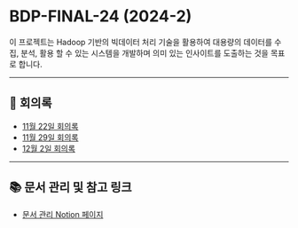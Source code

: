 # BDP-FINAL-24 (2024-2)

이 프로젝트는 Hadoop 기반의 빅데이터 처리 기술을 활용하여 대용량의 데이터를 수집, 분석, 활용 할 수 있는 시스템을 개발하며 의미 있는 인사이트를 도출하는 것을 목표로 합니다.

---

## 📝 회의록

- [11월 22일 회의록](./회의록/11-22.md)
- [11월 29일 회의록](./회의록/11-29.md)
- [12월 2일 회의록](./회의록/12-02.md)

---

## 📚 문서 관리 및 참고 링크

- [문서 관리 Notion 페이지](https://heavenly-turnover-232.notion.site/BDP-Term-Project_4-1452d79f3a5080eab4e5f60e642bcb94?pvs=4)